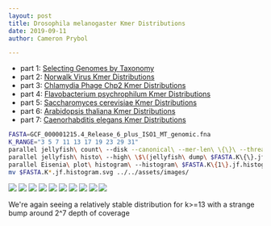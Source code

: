 ```yaml
---
layout: post  
title: Drosophila melanogaster Kmer Distributions  
date: 2019-09-11  
author: Cameron Prybol  

---
```


- part 1: [Selecting Genomes by Taxonomy](/selecting-genomes-by-taxonomy.html)
- part 2: [Norwalk Virus Kmer Distributions](/norwalk-virus-kmer-distributions.html)
- part 3: [Chlamydia Phage Chp2 Kmer Distributions](/chlamydia-phage-chp2-kmer-distributions.html)
- part 4: [Flavobacterium psychrophilum Kmer Distributions](/flavobacterium-psychrophilum-kmer-distributions.html)
- part 5: [Saccharomyces cerevisiae Kmer Distributions](/saccharomyces-cerevisiae-kmer-distributions.html)
- part 6: [Arabidopsis thaliana Kmer Distributions](/arabidopsis-thaliana-kmer-distributions.html)
- part 7: [Caenorhabditis elegans Kmer Distributions](/caenorhabditis-elegans-kmer-distributions.html)

```bash
FASTA=GCF_000001215.4_Release_6_plus_ISO1_MT_genomic.fna
K_RANGE="3 5 7 11 13 17 19 23 29 31"
parallel jellyfish\ count\ --disk --canonical\ --mer-len\ \{\}\ --threads\ 1\ --size\ 100M\ --output\ $FASTA.K\{\}.jf\ \<\(gzip\ -dc\ $FASTA.gz\) ::: $K_RANGE
parallel jellyfish\ histo\ --high\ \$\(jellyfish\ dump\ $FASTA.K\{\}.jf\ \|\ grep\ \"\^\>\"\ \|\ sed\ \'s/\>//\'\ \|\ awk\ \'BEGIN\{max\=0\}\;\{if\(\$1\>max\)\ max\=\$1\}\;END\{print\ max\}\'\)\ $FASTA.K\{\}.jf\ \>\ $FASTA.K\{1\}.jf.histogram ::: $K_RANGE
parallel Eisenia\ plot\ histogram\ --histogram\ $FASTA.K\{1\}.jf.histogram ::: $K_RANGE
mv $FASTA.K*.jf.histogram.svg ../../assets/images/
```

![](../assets/images/GCF_000001215.4_Release_6_plus_ISO1_MT_genomic.fna.K3.jf.histogram.svg)
![](../assets/images/GCF_000001215.4_Release_6_plus_ISO1_MT_genomic.fna.K5.jf.histogram.svg)
![](../assets/images/GCF_000001215.4_Release_6_plus_ISO1_MT_genomic.fna.K7.jf.histogram.svg)
![](../assets/images/GCF_000001215.4_Release_6_plus_ISO1_MT_genomic.fna.K11.jf.histogram.svg)
![](../assets/images/GCF_000001215.4_Release_6_plus_ISO1_MT_genomic.fna.K13.jf.histogram.svg)
![](../assets/images/GCF_000001215.4_Release_6_plus_ISO1_MT_genomic.fna.K17.jf.histogram.svg)
![](../assets/images/GCF_000001215.4_Release_6_plus_ISO1_MT_genomic.fna.K19.jf.histogram.svg)
![](../assets/images/GCF_000001215.4_Release_6_plus_ISO1_MT_genomic.fna.K23.jf.histogram.svg)
![](../assets/images/GCF_000001215.4_Release_6_plus_ISO1_MT_genomic.fna.K29.jf.histogram.svg)
![](../assets/images/GCF_000001215.4_Release_6_plus_ISO1_MT_genomic.fna.K31.jf.histogram.svg)

We're again seeing a relatively stable distribution for k>=13 with a strange bump around 2^7 depth of coverage
